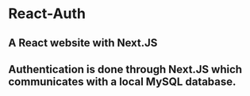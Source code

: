 # React-Auth

## A React website with Next.JS

## Authentication is done through Next.JS which communicates with a local MySQL database.
